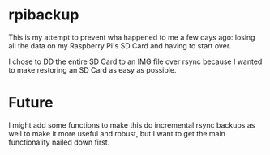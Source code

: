 rpibackup
=========
This is my attempt to prevent wha happened to me a few days ago: losing all the data on my Raspberry Pi's SD Card and having to start over.

I chose to DD the entire SD Card to an IMG file over rsync because I wanted to make restoring an SD Card as easy as possible.

Future
======
I might add some functions to make this do incremental rsync backups as well to make it more useful and robust, but I want to get the main functionality nailed down first.
